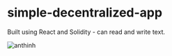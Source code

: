 # simple-decentralized-app
Built using React and Solidity - can read and write text.  

![anthinh](https://user-images.githubusercontent.com/63898461/180447866-ce802fe9-9c69-4cab-ac3e-9e21f98078eb.PNG)

